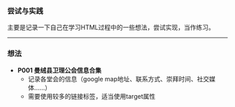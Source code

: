 <h3>尝试与实践</h3>

主要是记录一下自己在学习HTML过程中的一些想法，尝试实现，当作练习。<br><hr>

<h3>想法</h3>

- **P001 曼绒县卫理公会信息合集**
  - 记录各堂会的信息（google map地址、联系方式、崇拜时间、社交媒体……）
  - 需要使用较多的链接标签，适当使用target属性
